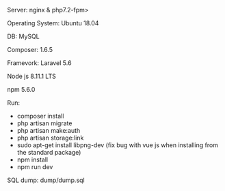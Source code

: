 <p>Server: nginx & php7.2-fpm></p>
<p>Operating System: Ubuntu 18.04</p>
<p>DB: MySQL</p>
<p>Composer: 1.6.5</p>
<p>Framevork: Laravel 5.6</p>
<p>Node js 8.11.1 LTS</p>
<p>npm 5.6.0</p>
<p>Run:</p>
<ul>
    <li>composer install</li>
    <li>php artisan migrate</li>
    <li>php artisan make:auth</li>
    <li>php artisan storage:link</li>
    <li> sudo apt-get install libpng-dev (fix bug with vue js when installing from the standard package) </li>
    <li>npm install</li>
    <li>npm run dev</li>
</ul>

<p>SQL dump: dump/dump.sql </p>